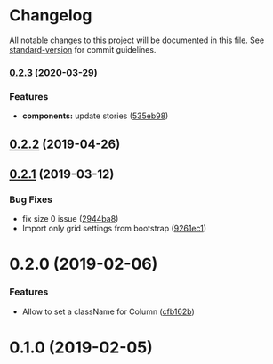 # Changelog

All notable changes to this project will be documented in this file. See [standard-version](https://github.com/conventional-changelog/standard-version) for commit guidelines.

### [0.2.3](https://github.com/namics/react-bootstrap-grid-component/compare/v0.2.2...v0.2.3) (2020-03-29)


### Features

* **components:** update stories ([535eb98](https://github.com/namics/react-bootstrap-grid-component/commit/535eb9828b09ec10f0b377cb6303516c0ade23ef))

<a name="0.2.2"></a>
## [0.2.2](https://github.com/namics/react-bootstrap-grid-component/compare/v0.2.1...v0.2.2) (2019-04-26)



<a name="0.2.1"></a>
## [0.2.1](https://github.com/namics/react-bootstrap-grid-component/compare/v0.2.0...v0.2.1) (2019-03-12)


### Bug Fixes

* fix size 0 issue ([2944ba8](https://github.com/namics/react-bootstrap-grid-component/commit/2944ba8))
* Import only grid settings from bootstrap ([9261ec1](https://github.com/namics/react-bootstrap-grid-component/commit/9261ec1))



<a name="0.2.0"></a>
# 0.2.0 (2019-02-06)


### Features

* Allow to set a className for Column ([cfb162b](https://github.com/namics/react-bootstrap-grid-component/commit/cfb162b))



<a name="0.1.0"></a>
# 0.1.0 (2019-02-05)
